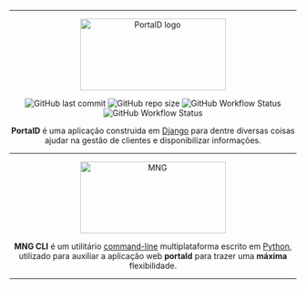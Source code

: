 
---
<p align="center"><a href="#" target="_blank" rel="noopener noreferrer">
    <img width="256px" height="126px" src="https://i.pinimg.com/originals/4c/db/81/4cdb813cbbf96b7cffdc04a63f113681.png" alt="PortalD logo"></a>
</p>

<p align="center">
    <img alt="GitHub last commit" src="https://img.shields.io/github/last-commit/dbafurushima/portal-dashboard?style=flat-square">
    <img alt="GitHub repo size" src="https://img.shields.io/github/repo-size/dbafurushima/portal-dashboard?style=flat-square">
    <img alt="GitHub Workflow Status" src="https://img.shields.io/github/workflow/status/dbafurushima/portal-dashboard/Docker%20Image%20CI?label=build%20docker&style=flat-square"><br>
    <img alt="GitHub Workflow Status" src="https://img.shields.io/github/workflow/status/dbafurushima/portal-dashboard/Django%20CI?label=build%20django&style=flat-square">
</p>

<p align="center">
  <b>PortalD</b> é uma aplicação construida em <u>Django</u> para dentre diversas coisas ajudar na gestão de clientes e disponibilizar informações.
</p>

---

<p align="center"><a href="#" target="_blank" rel="noopener noreferrer">
    <img width="256px" height="126px" src="https://i.pinimg.com/originals/b2/0d/1e/b20d1e60b306063cdcb6106709f786cd.png" alt="MNG"></a>
</p>

<p align="center">
  <b>MNG CLI</b> é um utilitário <u>command-line</u> multiplataforma escrito em <u>Python</u>, utilizado para auxiliar a aplicação web <b>portald</b> para trazer uma <b>máxima</b> flexibilidade.
</p>

---